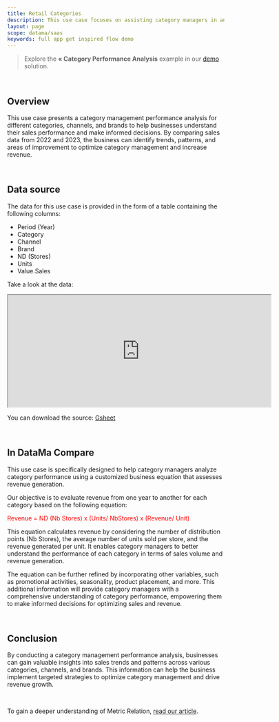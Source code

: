 ```yaml
---
title: Retail Categories
description: This use case focuses on assisting category managers in analyzing category performance using a tailored business equation to evaluate revenue generation.
layout: page
scope: datama/saas
keywords: full app get inspired flow demo 
---
```


> Explore the **« Category Performance Analysis** example in our [demo](https://app.datama.io) solution.

<br>

## Overview 

This use case presents a category management performance analysis for different categories, channels, and brands to help businesses understand their sales performance and make informed decisions. By comparing sales data from 2022 and 2023, the business can identify trends, patterns, and areas of improvement to optimize category management and increase revenue.

<br>

## Data source

The data for this use case is provided in the form of a table containing the following columns:

- Period (Year)
- Category
- Channel
- Brand
- ND (Stores)
- Units
- Value.Sales

Take a look at the data:

<center><iframe src="https://docs.google.com/spreadsheets/d/e/2PACX-1vTXYphkUS8WX6Wa4GZp5LBisnEOoqdLyp9darrXuIJPqmsnv_f8Tvhq_0sNX7L2uVfIaJjonTP2j8Fm/pubhtml?gid=1538112802&amp;single=true&amp;widget=true&amp;headers=false#" width="610" height="260"></iframe></center>

You can download the source: [Gsheet](https://docs.google.com/spreadsheets/d/1bNEeqm5CfpPmYPr_t4ff1xcJkSBKoVvwJd4vKB0sDzs/edit#gid=1538112802)

<br>

## In DataMa Compare

This use case is specifically designed to help category managers analyze category performance using a customized business equation that assesses revenue generation.


Our objective is to evaluate revenue from one year to another for each category based on the following equation:


<span style="color:red"> Revenue = ND (Nb Stores) x (Units/ NbStores) x (Revenue/ Unit) </span>


This equation calculates revenue by considering the number of distribution points (Nb Stores), the average number of units sold per store, and the revenue generated per unit. It enables category managers to better understand the performance of each category in terms of sales volume and revenue generation.

The equation can be further refined by incorporating other variables, such as promotional activities, seasonality, product placement, and more. This additional information will provide category managers with a comprehensive understanding of category performance, empowering them to make informed decisions for optimizing sales and revenue.

<br>

## Conclusion 

By conducting a category management performance analysis, businesses can gain valuable insights into sales trends and patterns across various categories, channels, and brands. This information can help the business implement targeted strategies to optimize category management and drive revenue growth.


<br>

To gain a deeper understanding of Metric Relation, [read our article]({{site.url}}/{{site.baseurl}}/core-app/header/input/metric-relation).
